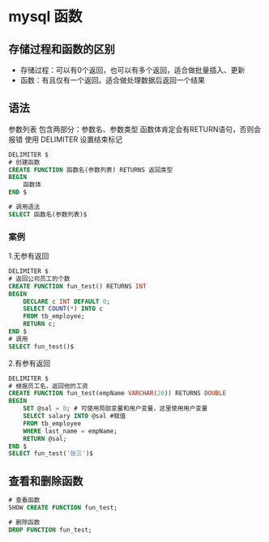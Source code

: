 # mysql 函数

## 存储过程和函数的区别
- 存储过程：可以有0个返回，也可以有多个返回，适合做批量插入、更新
- 函数：有且仅有一个返回。适合做处理数据后返回一个结果

## 语法
参数列表 包含两部分：参数名、参数类型
函数体肯定会有RETURN语句，否则会报错
使用 DELIMITER 设置结束标记

```sql
DELIMITER $
# 创建函数
CREATE FUNCTION 函数名(参数列表) RETURNS 返回类型
BEGIN
	函数体 
END $

# 调用语法
SELECT 函数名(参数列表)$
```
### 案例
1.无参有返回
```sql
DELIMITER $
# 返回公司员工的个数
CREATE FUNCTION fun_test() RETURNS INT
BEGIN
	DECLARE c INT DEFAULT 0;
	SELECT COUNT(*) INTO c
	FROM tb_employee;
	RETURN c;
END $
# 调用
SELECT fun_test()$
```
2.有参有返回
```sql
DELIMITER $
# 根据员工名，返回他的工资
CREATE FUNCTION fun_test(empName VARCHAR(20)) RETURNS DOUBLE
BEGIN
	SET @sal = 0; # 可使用局部变量和用户变量，这里使用用户变量
	SELECT salary INTO @sal	#赋值
	FROM tb_employee
	WHERE last_name = empName;
	RETURN @sal;
END $
SELECT fun_test('张三')$
```
## 查看和删除函数
```sql
# 查看函数
SHOW CREATE FUNCTION fun_test;

# 删除函数
DROP FUNCTION fun_test;
```
